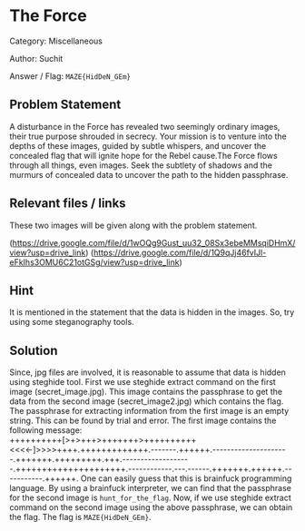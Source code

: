 # **The Force**

Category: Miscellaneous

Author: Suchit

Answer / Flag: `MAZE{HidDeN_GEm}`

## Problem Statement

A disturbance in the Force has revealed two seemingly ordinary images, their true purpose shrouded in secrecy. Your mission is to venture into the depths of these images, guided by subtle whispers, and uncover the concealed flag that will ignite hope for the Rebel cause.The Force flows through all things, even images. Seek the subtlety of shadows and the murmurs of concealed data to uncover the path to the hidden passphrase.


## Relevant files / links

These two images will be given along with the problem statement.

(https://drive.google.com/file/d/1wOQg9Gust_uu32_08Sx3ebeMMsqiDHmX/view?usp=drive_link)
(https://drive.google.com/file/d/1Q9qJj46fvIJl-eFkIhs3OMU6C21otGSg/view?usp=drive_link)

## Hint

It is mentioned in the statement that the data is hidden in the images. So, try using some steganography tools.

## Solution

Since, jpg files are involved, it is reasonable to assume that data is hidden using steghide tool. First we use steghide extract command on the first image (secret_image.jpg). 
This image contains the passphrase to get the data from the second image (secret_image2.jpg) which contains the flag. The passphrase for extracting information from the first
image is an empty string. This can be found by trial and error. The first image contains the following message:<br>
++++++++++[>+>+++>+++++++>++++++++++<<<<-]>>>>++++.+++++++++++++.-------.++++++.---------------------.+++++++.+++++++++.+++.-------------------.+++++++++++++++++++++.------------.---.------.+++++++.++++++.-----------.++++++.
One can easily guess that this is brainfuck programming language. By using a brainfuck interpreter, we can find that the passphrase for the second image is ```hunt_for_the_flag```.
Now, if we use steghide extract command on the second image using the above passphrase, we can obtain the flag. The flag is ```MAZE{HidDeN_GEm}```.

